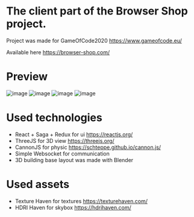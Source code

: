 # The client part of the Browser Shop project.
Project was made for GameOfCode2020 https://www.gameofcode.eu/

Available here https://browser-shop.com/

# Preview
![image](https://user-images.githubusercontent.com/13141660/95670926-c9e00f80-0b91-11eb-9054-bca141e3c598.png)
![image](https://user-images.githubusercontent.com/13141660/95670932-d82e2b80-0b91-11eb-9b84-fcebb2b2fbc6.png)
![image](https://user-images.githubusercontent.com/13141660/95670953-e8dea180-0b91-11eb-804e-1715bcc3588f.png)
![image](https://user-images.githubusercontent.com/13141660/95670964-f431cd00-0b91-11eb-8928-9725d8ece20f.png)

# Used technologies
- React + Saga + Redux for ui https://reactjs.org/
- ThreeJS for 3D view https://threejs.org/
- CannonJS for physic https://schteppe.github.io/cannon.js/
- Simple Websocket for communication
- 3D building base layout was made with Blender

# Used assets
- Texture Haven for textures https://texturehaven.com/
- HDRI Haven for skybox https://hdrihaven.com/
